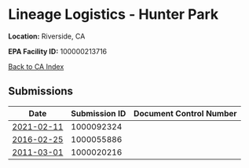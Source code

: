 # Lineage Logistics - Hunter Park

**Location:** Riverside, CA

**EPA Facility ID:** 100000213716

[Back to CA Index](../../index.md)

## Submissions

| Date | Submission ID | Document Control Number |
|------|--------------|-------------------------|
| [2021-02-11](submissions/1000092324.md) | 1000092324 |  |
| [2016-02-25](submissions/1000055886.md) | 1000055886 |  |
| [2011-03-01](submissions/1000020216.md) | 1000020216 |  |
